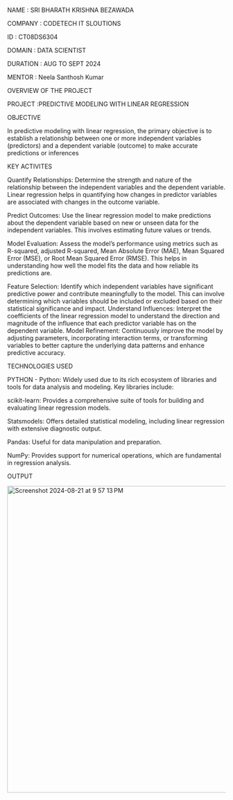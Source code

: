 NAME : SRI BHARATH KRISHNA BEZAWADA

COMPANY : CODETECH IT SLOUTIONS

ID : CT08DS6304

DOMAIN : DATA SCIENTIST

DURATION : AUG TO SEPT 2024

MENTOR : Neela Santhosh Kumar


OVERVIEW OF THE PROJECT

PROJECT :PREDICTIVE MODELING WITH LINEAR REGRESSION

OBJECTIVE


In predictive modeling with linear regression, the primary objective is to establish a 
relationship between one or more independent variables (predictors) and a dependent 
variable (outcome) to make accurate predictions or inferences

KEY ACTIVITES

Quantify Relationships: Determine the strength and nature of the relationship between the 
independent variables and the dependent variable. Linear regression helps in quantifying how
changes in predictor variables are associated with changes in the outcome variable.

Predict Outcomes: Use the linear regression model to make predictions about the dependent
variable based on new or unseen data for the independent variables. This involves estimating
future values or trends.

Model Evaluation: Assess the model’s performance using metrics such as R-squared, adjusted 
R-squared, Mean Absolute Error (MAE), Mean Squared Error (MSE), or Root Mean Squared Error (RMSE).
This helps in understanding how well the model fits the data and how reliable its predictions are.

Feature Selection: Identify which independent variables have significant predictive power 
and contribute meaningfully to the model. This can involve determining which variables should
be included or excluded based on their statistical significance and impact.
Understand Influences: Interpret the coefficients of the linear regression model to understand the
direction and magnitude of the influence that each predictor variable has on the dependent variable.
Model Refinement: Continuously improve the model by adjusting parameters, incorporating interaction terms, or 
transforming variables to better capture the underlying data patterns and enhance predictive accuracy.

TECHNOLOGIES USED

PYTHON - Python: Widely used due to its rich ecosystem of libraries and tools for data analysis and modeling. Key libraries include:

scikit-learn: Provides a comprehensive suite of tools for building and evaluating linear regression models.

Statsmodels: Offers detailed statistical modeling, including linear regression with extensive diagnostic output.

Pandas: Useful for data manipulation and preparation.

NumPy: Provides support for numerical operations, which are fundamental in regression analysis.

OUTPUT

<img width="708" alt="Screenshot 2024-08-21 at 9 57 13 PM" src="https://github.com/user-attachments/assets/02282ff6-6b9a-4eb5-8e67-f1dc6f5accf7"> 



